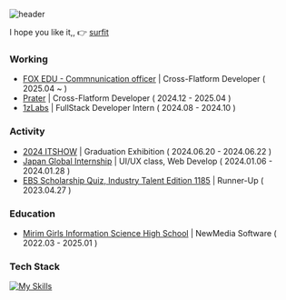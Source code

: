 ![header](https://capsule-render.vercel.app/api?type=cylinder&color=141827&height=70&section=header&text=KimHyunji&fontSize=20&fontColor=ffffff)

I hope you like it,, 👉 [surfit](https://my.surfit.io/w/1636092313)

### Working
- [FOX EDU - Commnunication officer](https://foxedu.kr/index.do) | Cross-Flatform Developer ( 2025.04 ~ )
- [Prater](https://prater.co.kr/) | Cross-Flatform Developer ( 2024.12 - 2025.04 )
- [1zLabs](https://1zlabs.com/) | FullStack Developer Intern ( 2024.08 - 2024.10 )

### Activity
- [2024 ITSHOW](https://www.e-mirim.hs.kr/main.do) | Graduation Exhibition ( 2024.06.20 - 2024.06.22 )
- [Japan Global Internship](https://www.e-mirim.hs.kr/main.do) | UI/UX class, Web Develop ( 2024.01.06 - 2024.01.28 )
- [EBS Scholarship Quiz, Industry Talent Edition 1185](https://home.ebs.co.kr/janghakquiz/board/18/10092926/view/30000169975?c.page=2&startPage=20&hmpMnuId=101&sortType=&searchCondition=&searchConditionValue=0&sortTypeValue=0&searchKeywordValue=0&searchKeyword=&bbsId=10092926&) | Runner-Up ( 2023.04.27 )


### Education
- [Mirim Girls Information Science High School](https://www.e-mirim.hs.kr/main.do) | NewMedia Software ( 2022.03 - 2025.01 )

### Tech Stack
[![My Skills](https://skillicons.dev/icons?i=flutter,next,tailwind,web)](https://skillicons.dev)

